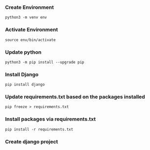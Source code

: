 ### Create Environment

`python3 -m venv env`

### Activate Environment

`source env/bin/activate`

### Update python

`python3 -m pip install --upgrade pip`

### Install Django

`pip install django`

### Update requirements.txt based on the packages installed

`pip freeze > requirements.txt`

### Install packages via requirements.txt

`pip install -r requirements.txt`

### Create django project
